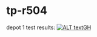 # tp-r504
depot 1
test results: [![ALT textGH](https://github.com/JeffRasa/tp-r504/actions/workflows/pytest.yml/badge.svg)](https://github.com/JeffRasa/tp-r504/actions)
